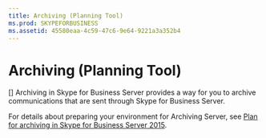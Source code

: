 ```yaml
---
title: Archiving (Planning Tool)
ms.prod: SKYPEFORBUSINESS
ms.assetid: 45580eaa-4c59-47c6-9e64-9221a3a352b4
---
```



# Archiving (Planning Tool)
[]
Archiving in Skype for Business Server provides a way for you to archive communications that are sent through Skype for Business Server.
  
    
    

For details about preparing your environment for Archiving Server, see  [Plan for archiving in Skype for Business Server 2015](plan-for-archiving-in-skype-for-business-server-2015.md).
